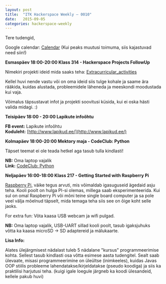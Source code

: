 ```yaml
---
layout: post
title:  "ITK Hackerspace Weekly – 0010"
date:   2015-09-05
categories: hackerspace-weekly
---
```


Tere tudengid,

Google calendar: [Calendar](https://www.google.com/calendar/embed?src=c28hbeqbtg3ri59eebm6fp3bto%40group.calendar.google.com&ctz=Europe/Tallinn) (Kui peaks muutusi toimuma, siis kajastuvad need siin!)

**Esmaspäev 18:00-20:00 Klass 314 - Hackerspace Projects FollowUp**

Nimekiri projekti ideid mida saaks teha: [Extracurricular_activities](https://wiki.itcollege.ee/index.php/Extracurricular_activities)

Kellel huvi nende vastu või on oma ideid siis tulge kohale ja saame ära rääkida,
kuidas alustada, probleemidele läheneda ja meeskondi moodustada kui vaja.

Võimalus täpsustavat infot ja projekti soovitusi küsida,
kui ei oska hästi valida midagi. :)

**Teisipäev 18:00 - 20:00 Lapikute infoõhtu**

**FB event:** Lapikute infoõhtu<br> 
**Koduleht:** [http://www.lapikud.ee/](http://www.lapikud.ee/)

**Kolmapäev 18:00-20:00 Mektory maja - CodeClub: Python**

Täpset teemat ei ole teada hetkel aga tasub tulla kindlasti!

**NB:** Oma laptop vajalik<br>
**Link:** [CodeClub: Python](http://www.ttu.ee/projects/mektory-eng/events-2/introductory-interdisciplinary-courses/)

**Neljapäev 16:00-18:00 Klass 217 - Getting Started with Raspberry Pi**

[Raspberry Pi](https://www.raspberrypi.org/), väike tegus arvuti, mis võimaldab
igasuguseid ägedaid asju teha.
Kooli poolt on hulga PI-si olemas, millega saab eksperimenteerida.
Kui sul on omal Raspberry Pi või mõni teine single board computer
ja sa pole veel välja mõelnud täpselt, mida temaga teha siis
see on õige koht selle jaoks. 

For extra fun: Võta kaasa USB webcam ja wifi pulgad.

**NB:** Oma laptop vajalik, USB-UART sillad kooli poolt,
tasub igaksjuhuks võtta ka kaasa microSD -> SD adaptereid ja mälukaarte.

**Lisa Info:**

Alates ülejärgmisest nädalast tuleb 5 nädalane "kursus" programmeerimise kohta.
Sellest tasub kindlasti osa võtta esimese aasta tudengitel. Sealt saab ülevaate,
misasi programmeerimine on üleültse (inimkeeles), kuidas Javas OOP stiilis
probleeme lahendatakse/kirjeldatakse (pseudo koodiga) ja siis ka praktilisi harjutusi
teha. (kuigi igale loegule järgneb ka koodi ülesandeid, kellele pakub huvi)

